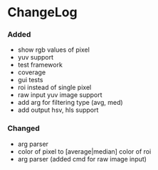 ChangeLog
==========

### Added
 - show rgb values of pixel
 - yuv support
 - test framework
 - coverage
 - gui tests
 - roi instead of single pixel
 - raw input yuv image support
 - add arg for filtering type (avg, med)
 - add output hsv, hls support

### Changed
 - arg parser
 - color of pixel to [average|median] color of roi
 - arg parser (added cmd for raw image input)
